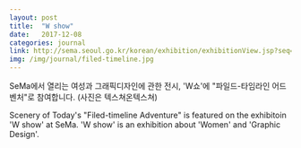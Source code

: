 ```yaml
---
layout: post
title:  "W show"
date:   2017-12-08
categories: journal
link: http://sema.seoul.go.kr/korean/exhibition/exhibitionView.jsp?seq=578
img: /img/journal/filed-timeline.jpg
---
```

SeMa에서 열리는 여성과 그래픽디자인에 관한 전시, 'W쇼'에 "파일드-타임라인 어드벤처"로 참여합니다. (사진은 텍스쳐온텍스쳐)

Scenery of Today's "Filed-timeline Adventure" is featured on the exhibitoin 'W show' at SeMa. 'W show' is an exhibition about 'Women' and 'Graphic Design'. 